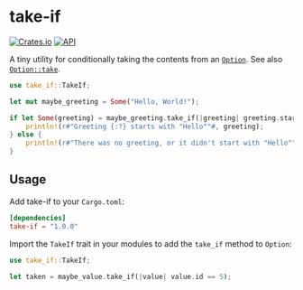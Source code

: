 # take-if

[![Crates.io](https://img.shields.io/crates/v/take-if.svg)](https://crates.io/crates/take-if)
[![API](https://docs.rs/take-if/badge.svg)](https://docs.rs/take-if)

A tiny utility for conditionally taking the contents from an [`Option`]. See also [`Option::take`].

```rust
use take_if::TakeIf;

let mut maybe_greeting = Some("Hello, World!");

if let Some(greeting) = maybe_greeting.take_if(|greeting| greeting.starts_with("Hello")) {
    println!(r#"Greeting {:?} starts with "Hello""#, greeting);
} else {
    println!(r#"There was no greeting, or it didn't start with "Hello""#);
}
```

## Usage

Add take-if to your `Cargo.toml`:

```toml
[dependencies]
take-if = "1.0.0"
```

Import the `TakeIf` trait in your modules to add the `take_if` method to `Option`:

```rust
use take_if::TakeIf;

let taken = maybe_value.take_if(|value| value.id == 5);
```

[`Option`]: https://doc.rust-lang.org/std/option/enum.Option.html
[`Option::take`]: https://doc.rust-lang.org/std/option/enum.Option.html#method.take
